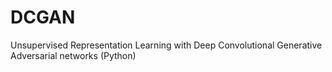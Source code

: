 # DCGAN
Unsupervised Representation Learning with Deep Convolutional Generative Adversarial networks (Python)
